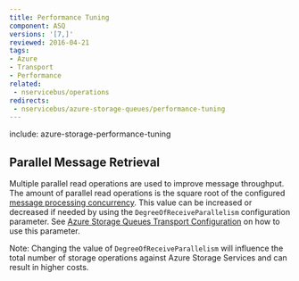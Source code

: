 ```yaml
---
title: Performance Tuning
component: ASQ
versions: '[7,]'
reviewed: 2016-04-21
tags:
- Azure
- Transport
- Performance
related:
 - nservicebus/operations
redirects:
 - nservicebus/azure-storage-queues/performance-tuning
---
```


include: azure-storage-performance-tuning


## Parallel Message Retrieval

Multiple parallel read operations are used to improve message throughput. The amount of parallel read operations is the square root of the configured [message processing concurrency](/nservicebus/operations/tuning.md). This value can be increased or decreased if needed by using the `DegreeOfReceiveParallelism` configuration parameter. See [Azure Storage Queues Transport Configuration](/transports/azure-storage-queues/configuration.md) on how to use this parameter.

Note: Changing the value of `DegreeOfReceiveParallelism` will influence the total number of storage operations against Azure Storage Services and can result in higher costs.
